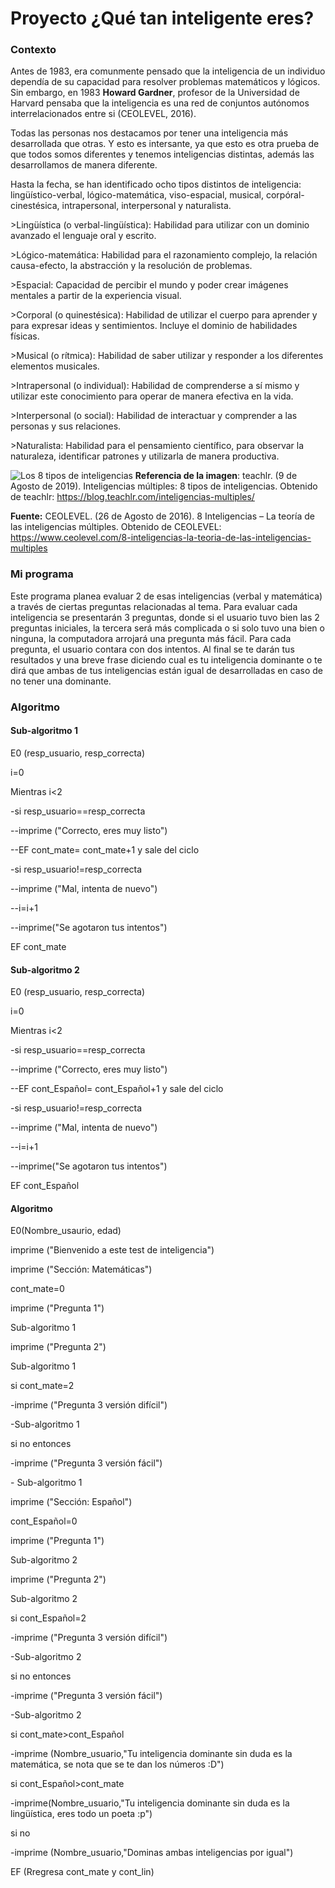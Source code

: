 # Proyecto ¿Qué tan inteligente eres?

### Contexto

Antes de 1983, era comunmente pensado que la inteligencia de un individuo dependía de su capacidad para resolver problemas matemáticos y lógicos. Sin embargo, en 1983 **Howard Gardner**, profesor de la Universidad de Harvard pensaba que la inteligencia es una red de conjuntos autónomos interrelacionados entre si (CEOLEVEL, 2016).

Todas las personas nos destacamos por tener una inteligencia más desarrollada que otras. Y esto es intersante, ya que esto es otra prueba de que todos somos diferentes y tenemos inteligencias distintas, además las desarrollamos de manera diferente. 

Hasta la fecha, se han identificado ocho tipos distintos de inteligencia: lingüístico-verbal, lógico-matemática, viso-espacial, musical, corpóral-cinestésica, intrapersonal, interpersonal y naturalista.

<p>>Lingüística (o verbal-lingüística): Habilidad para utilizar con un dominio avanzado el lenguaje oral y escrito.</p>
<p>>Lógico-matemática: Habilidad para el razonamiento complejo, la relación causa-efecto, la abstracción y la resolución de problemas.</p>
<p>>Espacial: Capacidad de percibir el mundo y poder crear imágenes mentales a partir de la experiencia visual. </p>
<p>>Corporal (o quinestésica): Habilidad de utilizar el cuerpo para aprender y para expresar ideas y sentimientos. Incluye el dominio de habilidades físicas.</p>
<p>>Musical (o rítmica): Habilidad de saber utilizar y responder a los diferentes elementos musicales.</p>
<p>>Intrapersonal (o individual): Habilidad de comprenderse a sí mismo y utilizar este conocimiento para operar de manera efectiva en la vida.</p>
<p>>Interpersonal (o social): Habilidad de interactuar y comprender a las personas y sus relaciones.</p>
<p>>Naturalista: Habilidad para el pensamiento científico, para observar la naturaleza, identificar patrones y utilizarla de manera productiva.</p>

![Los 8 tipos de inteligencias](https://blog.teachlr.com/wp-content/uploads/2019/08/xArtboard-1-960x540.png.pagespeed.ic.mPGemoYeha.png)
**Referencia de la imagen**: teachlr. (9 de Agosto de 2019). Inteligencias múltiples: 8 tipos de inteligencias. Obtenido de teachlr: https://blog.teachlr.com/inteligencias-multiples/


**Fuente:** 
CEOLEVEL. (26 de Agosto de 2016). 8 Inteligencias – La teoría de las inteligencias múltiples. Obtenido de CEOLEVEL: https://www.ceolevel.com/8-inteligencias-la-teoria-de-las-inteligencias-multiples

### Mi programa

Este programa planea evaluar 2 de esas inteligencias (verbal y matemática) a través de ciertas preguntas relacionadas al tema. Para evaluar cada inteligencia se presentarán 3 preguntas, donde si el usuario tuvo bien las 2 preguntas iniciales, la tercera será más complicada o si solo tuvo una bien o ninguna, la computadora arrojará una pregunta más fácil. Para cada pregunta, el usuario contara con dos intentos. Al final se te darán tus resultados y una breve frase diciendo cual es tu inteligencia dominante o te dirá que ambas de tus inteligencias están igual de desarrolladas en caso de no tener una dominante.


### Algoritmo

#### Sub-algoritmo 1
<p>E0 (resp_usuario, resp_correcta)</p>
<p>i=0</p>
<p>Mientras i<2</p>
 <p> -si resp_usuario==resp_correcta</p>
  <p>   --imprime ("Correcto, eres muy listo")</p>
  <p>  --EF cont_mate= cont_mate+1 y sale del ciclo</p>
 <p> -si resp_usuario!=resp_correcta</p>
  <p>   --imprime ("Mal, intenta de nuevo")</p>
  <p>  --i=i+1</p>
 <p>  --imprime("Se agotaron tus intentos")</p>
 <p>EF cont_mate</p>

  
#### Sub-algoritmo 2
<p>E0 (resp_usuario, resp_correcta)</p>
<p>i=0</p>
<p>Mientras i<2</p>
 <p> -si resp_usuario==resp_correcta</p>
  <p>   --imprime ("Correcto, eres muy listo")</p>
  <p>  --EF cont_Español= cont_Español+1 y sale del ciclo</p>
 <p> -si resp_usuario!=resp_correcta</p>
  <p>   --imprime ("Mal, intenta de nuevo")</p>
  <p>  --i=i+1</p>
 <p>  --imprime("Se agotaron tus intentos")</p>
 <p>EF cont_Español</p>
 
  
#### Algoritmo

<p>E0(Nombre_usaurio, edad)</p>

<p>imprime ("Bienvenido a este test de inteligencia")</p>
<p>imprime ("Sección: Matemáticas")</p>
<p>cont_mate=0</p>
<p>imprime ("Pregunta 1")</p>
<p>Sub-algoritmo 1</p>
<p>imprime ("Pregunta 2")</p>
<p>Sub-algoritmo 1</p>

<p>si cont_mate=2</p>
<p> -imprime ("Pregunta 3 versión difícil")</p>
 <p> -Sub-algoritmo 1</p>
  
<p>si no entonces</p>
 <p> -imprime ("Pregunta 3 versión fácil")</p>
 <p>- Sub-algoritmo 1</p>
  
<p>imprime ("Sección: Español")</p>
<p>cont_Español=0</p>
<p>imprime ("Pregunta 1")</p>
<p>Sub-algoritmo 2</p>
<p>imprime ("Pregunta 2")</p>
<p>Sub-algoritmo 2</p>

<p>si cont_Español=2</p>
 <p> -imprime ("Pregunta 3 versión difícil")</p>
 <p> -Sub-algoritmo 2</p>
  
<p>si no entonces</p>
 <p> -imprime ("Pregunta 3 versión fácil")</p>
 <p> -Sub-algoritmo 2</p>
  
<p>si cont_mate>cont_Español</p>
  <p>-imprime (Nombre_usuario,"Tu inteligencia dominante sin duda es la matemática, se nota que se te dan los números :D")</p>
  
<p>si cont_Español>cont_mate</p>
 <p> -imprime(Nombre_usuario,"Tu inteligencia dominante sin duda es la lingüística, eres todo un poeta :p")</p>
  
<p>si no</p>
<p>-imprime (Nombre_usuario,"Dominas ambas inteligencias por igual")</p>


<p>EF (Rregresa cont_mate y cont_lin)</p>
  












